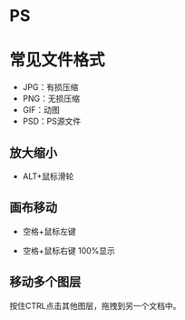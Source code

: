 # PS

# 常见文件格式

- JPG：有损压缩
- PNG：无损压缩
- GIF：动图
- PSD：PS源文件



## 放大缩小

- ALT+鼠标滑轮

## 画布移动

- 空格+鼠标左键

- 空格+鼠标右键    100%显示

## 移动多个图层

按住CTRL点击其他图层，拖拽到另一个文档中。